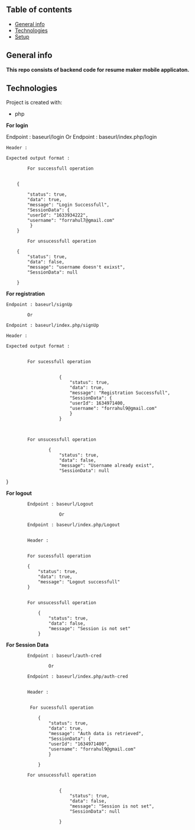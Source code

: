 ## Table of contents

- [General info](#general-info)
- [Technologies](#technologies)
- [Setup](#setup)

## General info

<b>

This repo consists of backend code for resume maker mobile applicaton.

</b>

## Technologies

Project is created with:

- php

<b>
For login
</b>

Endpoint : baseurl/login
Or
Endpoint : baseurl/index.php/login

    Header :

    Expected output format :

            For successfull operation


        {

            "status": true,
            "data": true,
            "message": "Login Successfull",
            "SessionData": {
            "userId": "1633934222",
            "username": "forrahul7@gmail.com"
             }
        }

            For unsucessfull operation

        {
            "status": true,
            "data": false,
            "message": "username doesn't exixst",
            "SessionData": null

        }

<b>
For registration
</b>

    Endpoint : baseurl/signUp

            Or

    Endpoint : baseurl/index.php/signUp

    Header :

    Expected output format :


            For sucessfull operation


                        {
                            "status": true,
                            "data": true,
                            "message": "Registration Successfull",
                            "SessionData": {
                            "userId": 1634971400,
                            "username": "forrahul9@gmail.com"
                            }
                        }



            For unsucessfull operation

                    {
                        "status": true,
                        "data": false,
                        "message": "Username already exist",
                        "SessionData": null

}

<b>For logout</b>

            Endpoint : baseurl/Logout

                        Or

            Endpoint : baseurl/index.php/Logout


            Header :


            For sucessfull operation

            {
                "status": true,
                "data": true,
                "message": "Logout successfull"
            }


            For unsucessfull operation

                {
                    "status": true,
                    "data": false,
                    "message": "Session is not set"
                }

<b>
    For Session Data
</b>

            Endpoint : baseurl/auth-cred

                    Or

            Endpoint : baseurl/index.php/auth-cred


            Header :


             For sucessfull operation

                {
                    "status": true,
                    "data": true,
                    "message": "Auth data is retrieved",
                    "SessionData": {
                    "userId": "1634971400",
                    "username": "forrahul9@gmail.com"
                    }

                }

            For unsucessfull operation


                        {
                            "status": true,
                            "data": false,
                            "message": "Session is not set",
                            "SessionData": null

                        }
